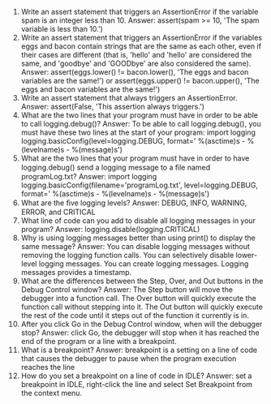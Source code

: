 1. Write an assert statement that triggers an AssertionError if the variable spam is an integer less than 10.
  Answer: assert(spam >= 10, 'The spam variable is less than 10.')  
2. Write an assert statement that triggers an AssertionError if the variables eggs and bacon contain strings that are the same as each other, even if their cases are different (that is, 'hello' and 'hello' are considered the same, and 'goodbye' and 'GOODbye' are also considered the same).
  Answer: assert(eggs.lower() != bacon.lower(), 'The eggs and bacon variables are the same!') or assert(eggs.upper() != bacon.upper(), 'The eggs and bacon variables are the same!')  
3. Write an assert statement that always triggers an AssertionError.
  Answer: assert(False, 'This assertion always triggers.')  
4. What are the two lines that your program must have in order to be able to call logging.debug()?
  Answer: To be able to call logging.debug(), you must have these two lines at the start of your program: 
import logging logging.basicConfig(level=logging.DEBUG, format=' %(asctime)s -  %(levelname)s -  %(message)s') 
5. What are the two lines that your program must have in order to have logging.debug() send a logging message to a ﬁle named programLog.txt?
  Answer: 
import logging 
logging.basicConfig(filename='programLog.txt', level=logging.DEBUG, format=' %(asctime)s -  %(levelname)s -  %(message)s') 
6. What are the ﬁve logging levels?
  Answer: DEBUG, INFO, WARNING, ERROR, and CRITICAL  
7. What line of code can you add to disable all logging messages in your program?
  Answer: logging.disable(logging.CRITICAL) 
8. Why is using logging messages better than using print() to display the same message?
  Answer: 
You can disable logging messages without removing the logging function calls. 
You can selectively disable lower-level logging messages. 
You can create logging messages. Logging messages provides a timestamp.  
9. What are the differences between the Step, Over, and Out buttons in the Debug Control window?
  Answer: 
The Step button will move the debugger into a function call. 
The Over button will quickly execute the function call without stepping into it. 
The Out button will quickly execute the rest of the code until it steps out of the function it currently is in.
10. After you click Go in the Debug Control window, when will the debugger stop?
  Answer:  click Go, the debugger will stop when it has reached the end of the program or a line with a breakpoint.  
11. What is a breakpoint? 
  Answer: breakpoint is a setting on a line of code that causes the debugger to pause when the program execution reaches the line 
12. How do you set a breakpoint on a line of code in IDLE?
  Answer: set a breakpoint in IDLE, right-click the line and select Set Breakpoint from the context menu. 


